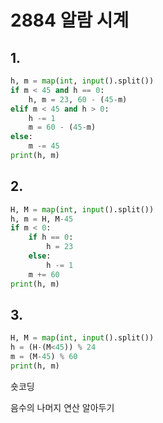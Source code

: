 # 2884 알람 시계



## 1.

```python
h, m = map(int, input().split())
if m < 45 and h == 0:
    h, m = 23, 60 - (45-m)
elif m < 45 and h > 0:
    h -= 1
    m = 60 - (45-m)
else:
    m -= 45
print(h, m)
```



## 2.

```python
H, M = map(int, input().split())
h, m = H, M-45
if m < 0:
    if h == 0:
        h = 23
    else:
        h -= 1
    m += 60
print(h, m)
```



## 3.

```python
H, M = map(int, input().split())
h = (H-(M<45)) % 24
m = (M-45) % 60
print(h, m)
```

숏코딩

음수의 나머지 연산 알아두기
